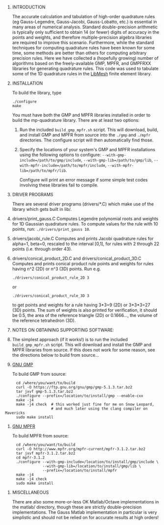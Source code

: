 1. INTRODUCTION

   The accurate calculation and tabulation of high-order quadrature
   rules (eg Gauss-Legendre, Gauss-Jacobi, Gauss-Lobatto, etc.) is
   essential in many areas of numerical analysis. Standard
   double-precision arithmetic is typically only sufficient to obtain
   14 (or fewer) digits of accuracy in the points and weights, and
   therefore multiple-precision algebra libraries are required to
   improve this scenario. Furthermore, while the standard techniques
   for computing quadrature rules have been known for some time, some
   methods are better than others for computing arbitrary precision
   rules. Here we have collected a (hopefully growing) number of
   algorithms based on the freely-available GMP, MPFR, and GMPFRXX
   libraries for generating quadrature rules. This code was used to
   tabulate some of the 1D quadrature rules in the [LibMesh](github.com/libmesh/libmesh) finite element library.

1. INSTALLATION

   To build the library, type

   ```
   ./configure
   make
   ```

   You must have both the GMP and MPFR libraries installed in order to
   build the mp-quadrature library.  There are at least two options:

   1. Run the included `build_gmp_mpfr.sh` script.  This will download, build,
      and install GMP and MPFR from source into the `./gmp` and `./mpfr` directories.
      The configure script will then automatically find those.

   1. Specify the locations of your system's GMP and MPFR
      installations using the following options to configure:
      `--with-gmp-include=/path/to/gmp/include`, `--with-gmp-lib=/path/to/gmp/lib`, `--with-mpfr-include=/path/to/mpfr/include`, `--with-mpfr-lib=/path/to/mpfr/lib`.

      Configure will print an error message if some simple test codes
      involving these libraries fail to compile.


1. DRIVER PROGRAMS

   There are several driver programs (drivers/*.C) which make use of
   the library which gets built in lib/.

  1. drivers/print_gauss.C
     Computes Legendre polynomial roots and weights for 1D Gaussian
     quadrature rules.  To compute values for the rule with 10 points, run: `./drivers/print_gauss 10`.
  1. drivers/jacobi_rule.C
     Computes and prints Jacobi quadrature rules for alpha=1, beta=0,
     rescaled to the interval [0,1], for rules with 2 through 22 points
     (i.e. through order 43).
  1. drivers/conical_product_2D.C and drivers/conical_product_3D.C
     Computes and prints conical product rule points and weights for
     rules having n^2 (2D) or n^3 (3D) points.  Run e.g.

     `./drivers/conical_product_rule_2D 3`

     or

     `./drivers/conical_product_rule_3D 3`

     to get points and weights for a rule having 3\*3=9 (2D) or 3\*3\*3=27
     (3D) points.  The sum of weights is also printed for verification,
     it should be 0.5, the area of the reference triangle (2D) or
     0.1666..., the volume of the reference tetrahedron (3D).


1. NOTES ON OBTAINING SUPPORTING SOFTWARE:

  1. The simplest approach (if it works!) is to run the included
     `build_gmp_mpfr.sh` script.  This will download and install the GMP
     and MPFR libraries from source.  If this does not work for some reason,
     see the directions below to build from source...

  1. [GNU GMP](https://gmplib.org/)

     To build GMP from source:
```
     cd /where/you/want/to/build
     curl -O https://ftp.gnu.org/gnu/gmp/gmp-5.1.3.tar.bz2
     tar jxvf gmp-5.1.3.tar.bz2
     ./configure --prefix=/location/to/install/gmp --enable-cxx
     make -j4
     make -j4 check  # this worked just fine for me on Snow Leopard,
                     # and much later using the clang compiler on Mavericks
     sudo make install
```

  1. [GNU MPFR](http://www.mpfr.org/)

     To build MPFR from source:
```
     cd /where/you/want/to/build
     curl -O http://www.mpfr.org/mpfr-current/mpfr-3.1.2.tar.bz2
     tar jxvf mpfr-3.1.2.tar.bz2
     cd mpfr-3.1.2
     ./configure --with-gmp-include=/location/to/install/gmp/include \
                 --with-gmp-lib=/location/to/install/gmp/lib \
                 --prefix=/location/to/install/mpfr
     make -j4
     make -j4 check
     sudo make install
```

1. MISCELLANEOUS

   There are also some more-or-less OK Matlab/Octave implementations in
   the matlab/ directory, though these are strictly double-precision
   implementations.  The Gauss Matlab implementation in particular is
   very simplistic and should not be relied on for accurate results at
   high orders!
